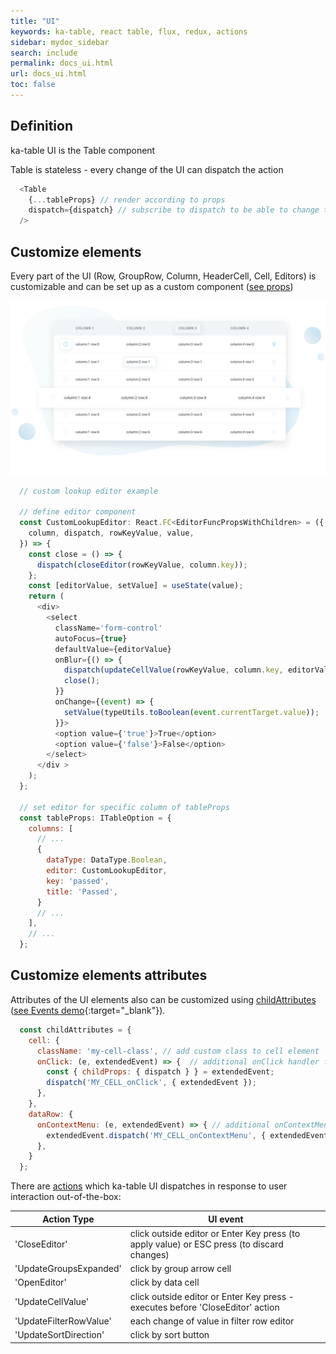 ```yaml
---
title: "UI"
keywords: ka-table, react table, flux, redux, actions
sidebar: mydoc_sidebar
search: include
permalink: docs_ui.html
url: docs_ui.html
toc: false
---
```


## Definition
ka-table UI is the Table component

Table is stateless - every change of the UI can dispatch the action
```js
  <Table
    {...tableProps} // render according to props
    dispatch={dispatch} // subscribe to dispatch to be able to change tableProps
  />
```

## Customize elements
Every part of the UI (Row, GroupRow, Column, HeaderCell, Cell, Editors) is customizable and can be set up as a custom component ([see props](./docs_props.html))

![Pattern](./images/customisation.svg)

```js
  // custom lookup editor example

  // define editor component
  const CustomLookupEditor: React.FC<EditorFuncPropsWithChildren> = ({
    column, dispatch, rowKeyValue, value,
  }) => {
    const close = () => {
      dispatch(closeEditor(rowKeyValue, column.key));
    };
    const [editorValue, setValue] = useState(value);
    return (
      <div>
        <select
          className='form-control'
          autoFocus={true}
          defaultValue={editorValue}
          onBlur={() => {
            dispatch(updateCellValue(rowKeyValue, column.key, editorValue));
            close();
          }}
          onChange={(event) => {
            setValue(typeUtils.toBoolean(event.currentTarget.value));
          }}>
          <option value={'true'}>True</option>
          <option value={'false'}>False</option>
        </select>
      </div >
    );
  };

  // set editor for specific column of tableProps
  const tableProps: ITableOption = {
    columns: [
      // ...
      {
        dataType: DataType.Boolean,
        editor: CustomLookupEditor,
        key: 'passed',
        title: 'Passed',
      }
      // ...
    ],
    // ...
  };
```


## Customize elements attributes
Attributes of the UI elements also can be customized using [childAttributes](./docs_props.html#childattributes) ([see Events demo](https://komarovalexander.github.io/ka-table/#/events){:target="_blank"}).

```js
  const childAttributes = {
    cell: {
      className: 'my-cell-class', // add custom class to cell element
      onClick: (e, extendedEvent) => {  // additional onClick handler for cell
        const { childProps: { dispatch } } = extendedEvent;
        dispatch('MY_CELL_onClick', { extendedEvent });
      },
    },
    dataRow: {
      onContextMenu: (e, extendedEvent) => { // additional onContextMenu handler for dataRow
        extendedEvent.dispatch('MY_CELL_onContextMenu', { extendedEvent });
      },
    }
  };
```

There are [actions](./docs_action.html) which ka-table UI dispatches in response to user interaction out-of-the-box:


| Action Type | UI event |
| --- | --- |
| 'CloseEditor' | click outside editor or Enter Key press (to apply value) or ESC press (to discard changes) |
| 'UpdateGroupsExpanded' | click by group arrow cell |
| 'OpenEditor' | click by data cell |
| 'UpdateCellValue' | click outside editor or Enter Key press - executes before 'CloseEditor' action |
| 'UpdateFilterRowValue' | each change of value in filter row editor |
| 'UpdateSortDirection' | click by sort button |
